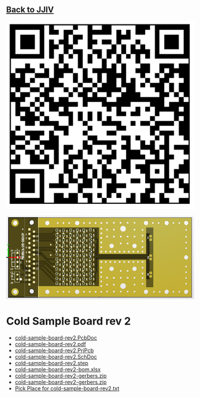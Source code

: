 ## [Back to JJIV](../)

![](images/qrcode.png)

![](images/altium-screenshot.png)


# Cold Sample Board rev 2 


 - [cold-sample-board-rev2.PcbDoc](cold-sample-board-rev2.PcbDoc)
 - [cold-sample-board-rev2.pdf](cold-sample-board-rev2.pdf)
 - [cold-sample-board-rev2.PrjPcb](cold-sample-board-rev2.PrjPcb)
 - [cold-sample-board-rev2.SchDoc](cold-sample-board-rev2.SchDoc) 
 - [cold-sample-board-rev2.step](cold-sample-board-rev2.step) 
 - [cold-sample-board-rev2-bom.xlsx](cold-sample-board-rev2-bom.xlsx) 
 - [cold-sample-board-rev2-gerbers.zip](cold-sample-board-rev2-gerbers.zip) 
 - [cold-sample-board-rev2-gerbers.zip](cold-sample-board-rev2-gerbers.zip) 
 - [Pick Place for cold-sample-board-rev2.txt](Pick-Place-for-cold-sample-board-rev2.txt)